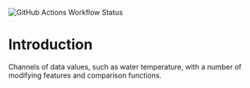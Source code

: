 ![GitHub Actions Workflow Status](https://img.shields.io/github/actions/workflow/status/bgriggs/channel-management/build.yml)

# Introduction 
Channels of data values, such as water temperature, with a number of modifying features and comparison functions.